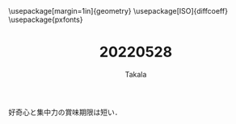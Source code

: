 ﻿---
title: 20220528
yesterday: 20220527
tomorrow: 20220529
days: 883
author: Takala
header-includes:
  - \usepackage[margin=1in]{geometry}
  - \usepackage[ISO]{diffcoeff}
  - \usepackage{pxfonts}
---


好奇心と集中力の賞味期限は短い．

